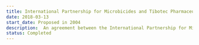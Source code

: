 ```yaml
---
title: International Partnership for Microbicides and Tibotec Pharmaceuticals
date: 2018-03-13
start_date: Proposed in 2004
description:  An agreement between the International Partnership for Microbicides and Tibotec Pharmaceuticals, a Belgian subsidiary of pharmaceutical company Johnson & Johnson, to develop a microbicide to protect women from infection with HIV
status: Completed
---
```


